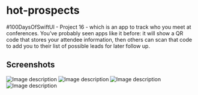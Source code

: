 # hot-prospects
#100DaysOfSwiftUI - Project 16 - which is an app to track who you meet at conferences. You’ve probably seen apps like it before: it will show a QR code that stores your attendee information, then others can scan that code to add you to their list of possible leads for later follow up.

## Screenshots

![Image description](https://cathalfarrell.com/repo-images/hot1.png)
![Image description](https://cathalfarrell.com/repo-images/hot2.png)
![Image description](https://cathalfarrell.com/repo-images/hot3.png)
![Image description](https://cathalfarrell.com/repo-images/hot4.png)
